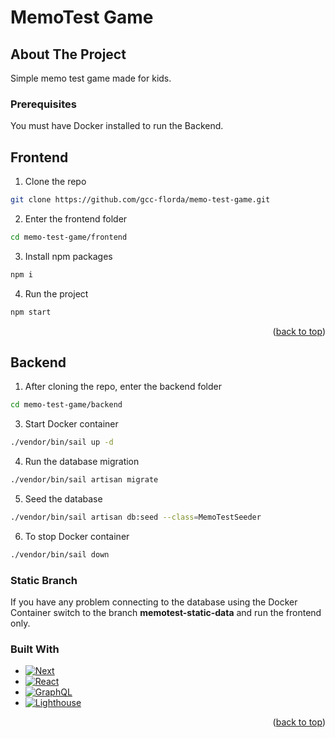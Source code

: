 <a name="readme-top"></a>

# MemoTest Game

## About The Project

Simple memo test game made for kids.

### Prerequisites

You must have Docker installed to run the Backend.

## Frontend

1. Clone the repo
```sh
git clone https://github.com/gcc-florda/memo-test-game.git
```

2. Enter the frontend folder
```sh
cd memo-test-game/frontend
```

3. Install npm packages
```sh
npm i
```

4. Run the project
```sh
npm start
```

<p align="right">(<a href="#readme-top">back to top</a>)</p>

## Backend

1. After cloning the repo, enter the backend folder
```sh
cd memo-test-game/backend
```

3. Start Docker container
```sh
./vendor/bin/sail up -d
```

4. Run the database migration
```sh
./vendor/bin/sail artisan migrate
```

5. Seed the database
```sh
./vendor/bin/sail artisan db:seed --class=MemoTestSeeder
```

6. To stop Docker container
```sh
./vendor/bin/sail down
```

### Static Branch

If you have any problem connecting to the database using the Docker Container switch to the branch **memotest-static-data**
and run the frontend only.

### Built With
* [![Next][Next.js]][Next-url]
* [![React][React.js]][React-url]
* [![GraphQL][GraphQL]][GraphQL-url]
* [![Lighthouse][Lighthouse]][Lighthouse-url]

<p align="right">(<a href="#readme-top">back to top</a>)</p>

[Next.js]: https://img.shields.io/badge/next.js-000000?style=for-the-badge&logo=nextdotjs&logoColor=white
[Next-url]: https://nextjs.org/
[React.js]: https://img.shields.io/badge/React-20232A?style=for-the-badge&logo=react&logoColor=61DAFB
[React-url]: https://reactjs.org/
[Lighthouse]: https://img.shields.io/badge/lighthouse-F44B21?style=for-the-badge&logo=lighthouse&logoColor=white
[Lighthouse-url]: https://lighthouse-php.com/
[GraphQL]: https://img.shields.io/badge/GraphQL-E10098?style=for-the-badge&logo=graphql&logoColor=white
[GraphQL-url]: https://graphql.org/
